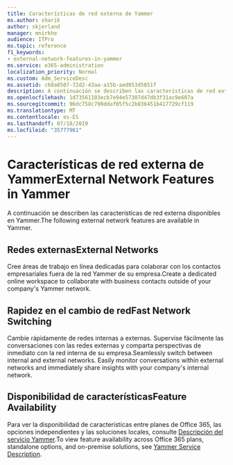 ```yaml
---
title: Características de red externa de Yammer
ms.author: sharik
author: skjerland
manager: mnirkhe
audience: ITPro
ms.topic: reference
f1_keywords:
- external-network-features-in-yammer
ms.service: o365-administration
localization_priority: Normal
ms.custom: Adm_ServiceDesc
ms.assetid: c60a8507-72d2-43aa-a15b-aed053d5851f
description: A continuación se describen las características de red externa disponibles en Yammer.
ms.openlocfilehash: 1d73561103ecb7e94e57307d47db3f31ac9e607a
ms.sourcegitcommit: 96dc758c790ddaf05f5c2b836451b417729cf119
ms.translationtype: MT
ms.contentlocale: es-ES
ms.lasthandoff: 07/18/2019
ms.locfileid: "35777961"
---
```

# <a name="external-network-features-in-yammer"></a><span data-ttu-id="09c56-103">Características de red externa de Yammer</span><span class="sxs-lookup"><span data-stu-id="09c56-103">External Network Features in Yammer</span></span>

<span data-ttu-id="09c56-104">A continuación se describen las características de red externa disponibles en Yammer.</span><span class="sxs-lookup"><span data-stu-id="09c56-104">The following external network features are available in Yammer.</span></span>
  
## <a name="external-networks"></a><span data-ttu-id="09c56-105">Redes externas</span><span class="sxs-lookup"><span data-stu-id="09c56-105">External Networks</span></span>
<span data-ttu-id="09c56-106"><a name="bkmk_ExternalNetworks"> </a></span><span class="sxs-lookup"><span data-stu-id="09c56-106"></span></span>

<span data-ttu-id="09c56-107">Cree áreas de trabajo en línea dedicadas para colaborar con los contactos empresariales fuera de la red Yammer de su empresa.</span><span class="sxs-lookup"><span data-stu-id="09c56-107">Create a dedicated online workspace to collaborate with business contacts outside of your company's Yammer network.</span></span>
  
## <a name="fast-network-switching"></a><span data-ttu-id="09c56-108">Rapidez en el cambio de red</span><span class="sxs-lookup"><span data-stu-id="09c56-108">Fast Network Switching</span></span>
<span data-ttu-id="09c56-109"><a name="bkmk_FastNetworkSwitching"> </a></span><span class="sxs-lookup"><span data-stu-id="09c56-109"></span></span>

<span data-ttu-id="09c56-p101">Cambie rápidamente de redes internas a externas. Supervise fácilmente las conversaciones con las redes externas y comparta perspectivas de inmediato con la red interna de su empresa.</span><span class="sxs-lookup"><span data-stu-id="09c56-p101">Seamlessly switch between internal and external networks. Easily monitor conversations within external networks and immediately share insights with your company's internal network.</span></span>
  
## <a name="feature-availability"></a><span data-ttu-id="09c56-112">Disponibilidad de características</span><span class="sxs-lookup"><span data-stu-id="09c56-112">Feature Availability</span></span>
<span data-ttu-id="09c56-113"><a name="bkmk_FastNetworkSwitching"> </a></span><span class="sxs-lookup"><span data-stu-id="09c56-113"></span></span>

<span data-ttu-id="09c56-114">Para ver la disponibilidad de características entre planes de Office 365, las opciones independientes y las soluciones locales, consulte [Descripción del servicio Yammer](yammer-service-description.md).</span><span class="sxs-lookup"><span data-stu-id="09c56-114">To view feature availability across Office 365 plans, standalone options, and on-premise solutions, see [Yammer Service Description](yammer-service-description.md).</span></span>